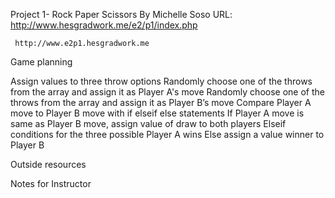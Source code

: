 Project 1- Rock Paper Scissors
By Michelle Soso
URL: http://www.hesgradwork.me/e2/p1/index.php

     http://www.e2p1.hesgradwork.me

Game planning

Assign values to three throw options
Randomly choose one of the throws from the array and assign it as Player A's move
Randomly choose one of the throws from the array and assign it as Player B’s move
Compare Player A move to Player B move with if elseif else statements
If Player A move is same as Player B move, assign value of draw to both players
Elseif conditions for the three possible Player A wins
Else assign a value winner to Player B

Outside resources

Notes for Instructor
